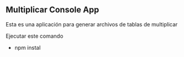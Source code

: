

## Multiplicar Console App

Esta es una aplicación para generar archivos de tablas de multiplicar

Ejecutar este comando

* npm instal

